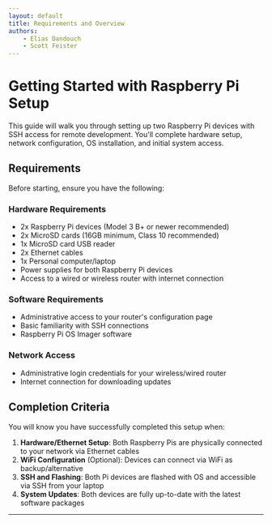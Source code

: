 ```yaml
---
layout: default
title: Requirements and Overview
authors:
    - Elias Dandouch
    - Scott Feister
---
```

# Getting Started with Raspberry Pi Setup

This guide will walk you through setting up two Raspberry Pi devices with SSH access for remote development. You'll complete hardware setup, network configuration, OS installation, and initial system access.

## Requirements

Before starting, ensure you have the following:

### Hardware Requirements
- 2x Raspberry Pi devices (Model 3 B+ or newer recommended)
- 2x MicroSD cards (16GB minimum, Class 10 recommended)
- 1x MicroSD card USB reader
- 2x Ethernet cables
- 1x Personal computer/laptop
- Power supplies for both Raspberry Pi devices
- Access to a wired or wireless router with internet connection

### Software Requirements
- Administrative access to your router's configuration page
- Basic familiarity with SSH connections
- Raspberry Pi OS Imager software

### Network Access
- Administrative login credentials for your wireless/wired router
- Internet connection for downloading updates

## Completion Criteria

You will know you have successfully completed this setup when:

1. **Hardware/Ethernet Setup**: Both Raspberry Pis are physically connected to your network via Ethernet cables
2. **WiFi Configuration** (Optional): Devices can connect via WiFi as backup/alternative
3. **SSH and Flashing**: Both Pi devices are flashed with OS and accessible via SSH from your laptop
4. **System Updates**: Both devices are fully up-to-date with the latest software packages

---


